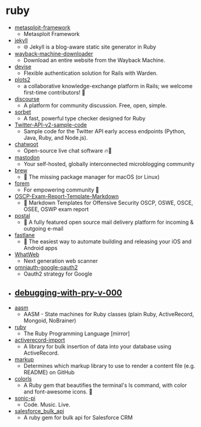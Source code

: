 # ruby
- [metasploit-framework](https://github.com/rapid7/metasploit-framework)
  - Metasploit Framework
- [jekyll](https://github.com/jekyll/jekyll)
  - 🌐 Jekyll is a blog-aware static site generator in Ruby
- [wayback-machine-downloader](https://github.com/hartator/wayback-machine-downloader)
  - Download an entire website from the Wayback Machine.
- [devise](https://github.com/heartcombo/devise)
  - Flexible authentication solution for Rails with Warden.
- [plots2](https://github.com/publiclab/plots2)
  - a collaborative knowledge-exchange platform in Rails; we welcome first-time contributors! 🎈
- [discourse](https://github.com/discourse/discourse)
  - A platform for community discussion. Free, open, simple.
- [sorbet](https://github.com/sorbet/sorbet)
  - A fast, powerful type checker designed for Ruby
- [Twitter-API-v2-sample-code](https://github.com/twitterdev/Twitter-API-v2-sample-code)
  - Sample code for the Twitter API early access endpoints (Python, Java, Ruby, and Node.js).
- [chatwoot](https://github.com/chatwoot/chatwoot)
  - Open-source live chat software 🔥💬
- [mastodon](https://github.com/tootsuite/mastodon)
  - Your self-hosted, globally interconnected microblogging community
- [brew](https://github.com/Homebrew/brew)
  - 🍺 The missing package manager for macOS (or Linux)
- [forem](https://github.com/forem/forem)
  - For empowering community 🌱
- [OSCP-Exam-Report-Template-Markdown](https://github.com/noraj/OSCP-Exam-Report-Template-Markdown)
  - 📙 Markdown Templates for Offensive Security OSCP, OSWE, OSCE, OSEE, OSWP exam report
- [postal](https://github.com/postalhq/postal)
  - 📨 A fully featured open source mail delivery platform for incoming & outgoing e-mail
- [fastlane](https://github.com/fastlane/fastlane)
  - 🚀 The easiest way to automate building and releasing your iOS and Android apps
- [WhatWeb](https://github.com/urbanadventurer/WhatWeb)
  - Next generation web scanner
- [omniauth-google-oauth2](https://github.com/zquestz/omniauth-google-oauth2)
  - Oauth2 strategy for Google
- [debugging-with-pry-v-000](https://github.com/learn-co-students/debugging-with-pry-v-000)
  - 
- [aasm](https://github.com/aasm/aasm)
  - AASM - State machines for Ruby classes (plain Ruby, ActiveRecord, Mongoid, NoBrainer)
- [ruby](https://github.com/ruby/ruby)
  - The Ruby Programming Language [mirror]
- [activerecord-import](https://github.com/zdennis/activerecord-import)
  - A library for bulk insertion of data into your database using ActiveRecord.
- [markup](https://github.com/github/markup)
  - Determines which markup library to use to render a content file (e.g. README) on GitHub
- [colorls](https://github.com/athityakumar/colorls)
  - A Ruby gem that beautifies the terminal's ls command, with color and font-awesome icons. 🎉
- [sonic-pi](https://github.com/sonic-pi-net/sonic-pi)
  - Code. Music. Live.
- [salesforce_bulk_api](https://github.com/yatish27/salesforce_bulk_api)
  - A ruby gem for bulk api for Salesforce CRM

